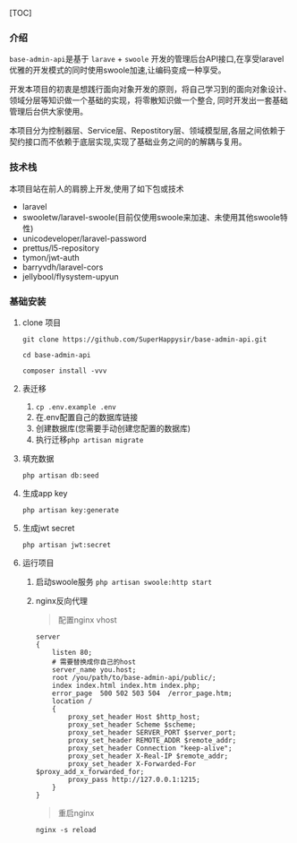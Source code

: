 [TOC]

### 介绍
`base-admin-api`是基于 `larave` + `swoole` 开发的管理后台API接口,在享受laravel优雅的开发模式的同时使用swoole加速,让编码变成一种享受。

开发本项目的初衷是想践行面向对象开发的原则，将自己学习到的面向对象设计、领域分层等知识做一个基础的实现，将零散知识做一个整合, 同时开发出一套基础管理后台供大家使用。

本项目分为控制器层、Service层、Repostitory层、领域模型层,各层之间依赖于契约接口而不依赖于底层实现,实现了基础业务之间的的解耦与复用。

### 技术栈
本项目站在前人的肩膀上开发,使用了如下包或技术

- laravel
- swooletw/laravel-swoole(目前仅使用swoole来加速、未使用其他swoole特性)
- unicodeveloper/laravel-password
- prettus/l5-repository
- tymon/jwt-auth
- barryvdh/laravel-cors
- jellybool/flysystem-upyun

### 基础安装

1. clone 项目

    ```shell
    git clone https://github.com/SuperHappysir/base-admin-api.git
    
    cd base-admin-api
    
    composer install -vvv
    ```

2. 表迁移 
     1. `cp .env.example .env`
     2. 在.env配置自己的数据库链接
     3. 创建数据库(您需要手动创建您配置的数据库)
     4. 执行迁移`php artisan migrate`

3. 填充数据 

     `php artisan db:seed`

4. 生成app key 

     `php artisan key:generate`

5. 生成jwt secret

     `php artisan jwt:secret`
     
 6. 运行项目
 
    1. 启动swoole服务 `php artisan swoole:http start`
    2. nginx反向代理
    
        > 配置nginx vhost
        ```nginx
        server
        {
            listen 80;
            # 需要替换成你自己的host
            server_name you.host;
            root /you/path/to/base-admin-api/public/;
            index index.html index.htm index.php;
            error_page  500 502 503 504  /error_page.htm;
            location /
            {
                proxy_set_header Host $http_host;
                proxy_set_header Scheme $scheme;
                proxy_set_header SERVER_PORT $server_port;
                proxy_set_header REMOTE_ADDR $remote_addr;
                proxy_set_header Connection "keep-alive";
                proxy_set_header X-Real-IP $remote_addr;
                proxy_set_header X-Forwarded-For $proxy_add_x_forwarded_for;
                proxy_pass http://127.0.0.1:1215;
            }
        }
        ```
        > 重启nginx
        
        `nginx -s reload`

